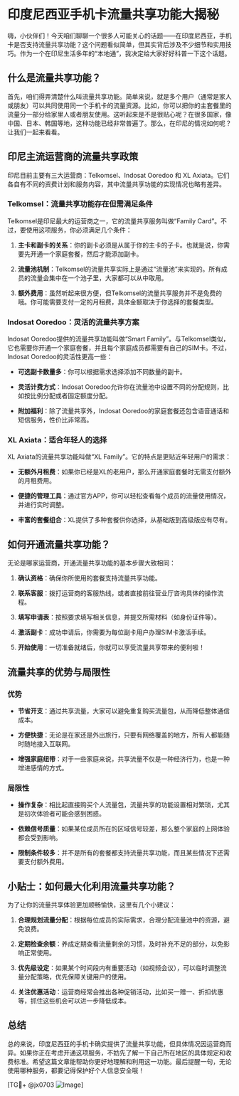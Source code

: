 # 印度尼西亚手机卡流量共享功能大揭秘

嗨，小伙伴们！今天咱们聊聊一个很多人可能关心的话题——在印度尼西亚，手机卡是否支持流量共享功能？这个问题看似简单，但其实背后涉及不少细节和实用技巧。作为一个在印尼生活多年的“本地通”，我决定给大家好好科普一下这个话题。

## 什么是流量共享功能？

首先，咱们得弄清楚什么叫流量共享功能。简单来说，就是多个用户（通常是家人或朋友）可以共同使用同一个手机卡的流量资源。比如，你可以把你的主套餐里的流量分一部分给家里人或者朋友使用。这听起来是不是很贴心呢？在很多国家，像中国、日本、韩国等地，这种功能已经非常普遍了。那么，在印尼的情况如何呢？让我们一起来看看。

## 印尼主流运营商的流量共享政策

印尼目前主要有三大运营商：Telkomsel、Indosat Ooredoo 和 XL Axiata。它们各自有不同的资费计划和服务内容，其中流量共享功能的实现情况也略有差异。

### Telkomsel：流量共享功能存在但需满足条件

Telkomsel是印尼最大的运营商之一，它的流量共享服务叫做“Family Card”。不过，要使用这项服务，你必须满足几个条件：

1. **主卡和副卡的关系**：你的副卡必须是从属于你的主卡的子卡。也就是说，你需要先开通一个家庭套餐，然后才能添加副卡。
   
2. **流量池机制**：Telkomsel的流量共享实际上是通过“流量池”来实现的。所有成员的流量会集中在一个池子里，大家都可以从中取用。

3. **额外费用**：虽然听起来很方便，但Telkomsel的流量共享服务并不是免费的哦。你可能需要支付一定的月租费，具体金额取决于你选择的套餐类型。

### Indosat Ooredoo：灵活的流量共享方案

Indosat Ooredoo提供的流量共享功能叫做“Smart Family”。与Telkomsel类似，它也需要你开通一个家庭套餐，并且每个家庭成员都需要有自己的SIM卡。不过，Indosat Ooredoo的灵活性更高一些：

- **可选副卡数量多**：你可以根据需求选择添加不同数量的副卡。
  
- **灵活计费方式**：Indosat Ooredoo允许你在流量池中设置不同的分配规则，比如按比例分配或者固定额度分配。

- **附加福利**：除了流量共享外，Indosat Ooredoo的家庭套餐还包含语音通话和短信服务，性价比非常高。

### XL Axiata：适合年轻人的选择

XL Axiata的流量共享功能叫做“XL Family”。它的特点是更贴近年轻用户的需求：

- **无额外月租费**：如果你已经是XL的老用户，那么开通家庭套餐时无需支付额外的月租费用。

- **便捷的管理工具**：通过官方APP，你可以轻松查看每个成员的流量使用情况，并进行实时调整。

- **丰富的套餐组合**：XL提供了多种套餐供你选择，从基础版到高级版应有尽有。

## 如何开通流量共享功能？

无论是哪家运营商，开通流量共享功能的基本步骤大致相同：

1. **确认资格**：确保你所使用的套餐支持流量共享功能。
   
2. **联系客服**：拨打运营商的客服热线，或者直接前往营业厅咨询具体的操作流程。

3. **填写申请表**：按照要求填写相关信息，并提交所需材料（如身份证件等）。

4. **激活副卡**：成功申请后，你需要为每位副卡用户办理SIM卡激活手续。

5. **开始使用**：一切准备就绪后，你就可以享受流量共享带来的便利啦！

## 流量共享的优势与局限性

### 优势

- **节省开支**：通过共享流量，大家可以避免重复购买流量包，从而降低整体通信成本。
  
- **方便快捷**：无论是在家还是外出旅行，只要有网络覆盖的地方，所有人都能随时随地接入互联网。

- **增强家庭纽带**：对于一些家庭来说，共享流量不仅是一种经济行为，也是一种增进感情的方式。

### 局限性

- **操作复杂**：相比起直接购买个人流量包，流量共享的功能设置相对繁琐，尤其是初次体验者可能会感到困惑。

- **依赖信号质量**：如果某位成员所在的区域信号较差，那么整个家庭的上网体验都会受到影响。

- **限制条件较多**：并不是所有的套餐都支持流量共享功能，而且某些情况下还需要支付额外费用。

## 小贴士：如何最大化利用流量共享功能？

为了让你的流量共享体验更加顺畅愉快，这里有几个小建议：

1. **合理规划流量分配**：根据每位成员的实际需求，合理分配流量池中的资源，避免浪费。

2. **定期检查余额**：养成定期查看流量剩余的习惯，及时补充不足的部分，以免影响正常使用。

3. **优先级设定**：如果某个时间段内有重要活动（如视频会议），可以临时调整流量分配策略，优先保障关键用户的使用。

4. **关注优惠活动**：运营商经常会推出各种促销活动，比如买一赠一、折扣优惠等，抓住这些机会可以进一步降低成本。

## 总结

总的来说，印度尼西亚的手机卡确实提供了流量共享功能，但具体情况因运营商而异。如果你正在考虑开通这项服务，不妨先了解一下自己所在地区的具体规定和收费标准。希望这篇文章能帮助你更好地理解和利用这一功能。最后提醒一句，无论使用哪种服务，都要记得保护好个人信息安全哦！

[TG💪+ @jx0703 ![Image](https://github.com/user-attachments/assets/dbca1d08-cadb-493c-b0ec-ad6f7a83f270)]